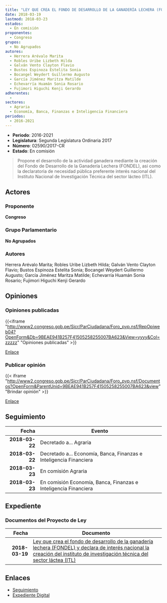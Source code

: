 ```yaml
---
title: "LEY QUE CREA EL FONDO DE DESARROLLO DE LA GANADERÍA LECHERA (FONDEL) Y DECLARA DE INTERÉS NACIONAL LA CREACIÓN DEL INSTITUTO DE INVESTIGACIÓN TÉCNICA DEL SECTOR LÁCTEO (ITL)"
date: 2018-03-19
lastmod: 2018-03-23
estados: 
  - En comisión
proponentes: 
  - Congreso
grupos: 
  - No Agrupados
autores: 
  - Herrera Arévalo Marita
  - Robles Uribe Lizbeth Hilda
  - Galván Vento Clayton Flavio
  - Bustos Espinoza Estelita Sonia
  - Bocangel Weydert Guillermo Augusto
  - García Jiménez Maritza Matilde
  - Echevarría Huamán Sonia Rosario
  - Fujimori Higuchi Kenji Gerardo
adherentes: 
  - 
sectores: 
  - Agraria
  - Economía, Banca, Finanzas e Inteligencia Financiera
periodos: 
  - 2016-2021
---
```


- **Periodo**: 2016-2021
- **Legislatura**: Segunda Legislatura Ordinaria 2017
- **Número**: 02590/2017-CR
- **Estado**: En comisión

> Propone el desarrollo de la actividad ganadera mediante la creación del Fondo de Desarrollo de la Ganadería Lechera (FONDEL), asi como la declaratoria de necesidad pública preferente interés nacional del Instituto Nacional de Investigación Técnica del sector lácteo (ITL).


## Actores

### Proponente

**Congreso**

### Grupo Parlamentario

**No Agrupados**

### Autores

Herrera Arévalo Marita; Robles Uribe Lizbeth Hilda; Galván Vento Clayton Flavio; Bustos Espinoza Estelita Sonia; Bocangel Weydert Guillermo Augusto; García Jiménez Maritza Matilde; Echevarría Huamán Sonia Rosario; Fujimori Higuchi Kenji Gerardo


## Opiniones

### Opiniones publicadas

{{<iframe "http://www2.congreso.gob.pe/Sicr/ParCiudadana/Foro_pvp.nsf/RepOpiweb04?OpenForm&Db=9BEAE941B257F41505258255007BA623&View=yyyy&Col=zzzzz" "Opiniones publicadas" >}}

[Enlace](http://www2.congreso.gob.pe/Sicr/ParCiudadana/Foro_pvp.nsf/RepOpiweb04?OpenForm&Db=9BEAE941B257F41505258255007BA623&View=yyyy&Col=zzzzz)
### Publicar opinión

{{< iframe "http://www2.congreso.gob.pe/Sicr/ParCiudadana/Foro_pvp.nsf/Documentos?OpenForm&ParentUnid=9BEAE941B257F41505258255007BA623&view" "Brindar opinión" >}}

[Enlace](http://www2.congreso.gob.pe/Sicr/ParCiudadana/Foro_pvp.nsf/Documentos?OpenForm&ParentUnid=9BEAE941B257F41505258255007BA623&view)

## Seguimiento

| Fecha | Evento |
|------:|--------|
| **2018-03-22** | Decretado a... Agraria|
| **2018-03-22** | Decretado a... Economía, Banca, Finanzas e Inteligencia Financiera|
| **2018-03-23** | En comisión Agraria|
| **2018-03-23** | En comisión Economía, Banca, Finanzas e Inteligencia Financiera|


## Expediente


### Documentos del Proyecto de Ley

| Fecha | Documento |
|------:|--------|
| **2018-03-19** | [Ley que crea el fondo de desarrollo de la ganadería lechera (FONDEL) y declara de interés nacional la creación del instituto de investigación técnica del sector láctea (ITL)](http://www.leyes.congreso.gob.pe/Documentos/2016_2021/Proyectos_de_Ley_y_de_Resoluciones_Legislativas/PL0259020180319.pdf) |

## Enlaces 

- [Seguimiento](http://www2.congreso.gob.pe/Sicr/TraDocEstProc/CLProLey2016.nsf/f7fff46988ca05b1052578e100829cc7/82885fcf01b5d7f205258255007eecbd?OpenDocument)
- [Expediente Digital](http://www2.congreso.gob.pe/Sicr/TraDocEstProc/CLProLey2016.nsf/f7fff46988ca05b1052578e100829cc7/82885fcf01b5d7f205258255007eecbd?OpenDocument&Click=05257FB7005EB655.eb71d0cf91d8294e05256cdf006b5706/$Body/0.1C6C)
